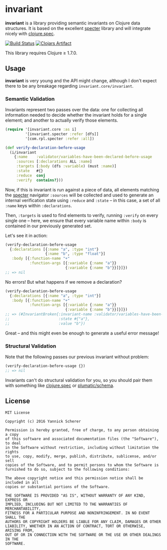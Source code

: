 # invariant

__invariant__ is a library providing semantic invariants on Clojure data
structures. It is based on the excellent [specter][specter] library and
will integrate nicely with [clojure.spec][cljspec].

[![Build Status](https://travis-ci.org/xsc/invariant.svg?branch=master)](https://travis-ci.org/xsc/invariant)
[![Clojars Artifact](https://img.shields.io/clojars/v/invariant.svg)](https://clojars.org/invariant)

This library requires Clojure ≥ 1.7.0.

## Usage

__invariant__ is very young and the API might change, although I don't expect
there to be any breakage regarding  `invariant.core/invariant`.

### Semantic Validation

Invariants represent two passes over the data: one for collecting all
information needed to decide whether the invariant holds for a single element;
and another to actually verify those elements.

```clojure
(require '[invariant.core :as i]
         '[invariant.specter :refer [dfs]]
         '[com.rpl.specter :refer :all])

(def verify-declaration-before-usage
  (i/invariant
    {:name    :validator/variables-have-been-declared-before-usage
     :sources [:declarations ALL :name]
     :targets [:body (dfs :variable) (must :name)]
     :state   #{}
     :reduce  conj
     :verify  contains?}))
```

Now, if this is invariant is run against a piece of data, all elements matching
the [specter][specter] navigator `:sources` will be collected and used to
generate an internal verification state using `:reduce` and `:state` – in this
case, a set of all `:name` keys within `:declarations`.

Then, `:targets` is used to find elements to verify, running `:verify` on every
single one – here, we ensure that every variable name within `:body` is
contained in our previously generated set.

Let's see it in action:

```clojure
(verify-declaration-before-usage
  {:declarations [{:name "a", :type "int"}
                  {:name "b", :type "float"}]
   :body [{:function-name "+"
           :function-args [{:variable {:name "a"}}
                           {:variable {:name "b"}}]}]})
;; => nil
```

No errors! But what happens if we remove a declaration?

```clojure
(verify-declaration-before-usage
  {:declarations [{:name "a", :type "int"}]
   :body [{:function-name "+"
           :function-args [{:variable {:name "a"}}
                           {:variable {:name "b"}}]}]})
;; => (#InvariantBroken{:invariant-name :validator/variables-have-been-declared-before-usage,
;;                      :state #{"a"},
;;                      :value "b"})
```

Great – and this might even be enough to generate a useful error message!

### Structural Validation

Note that the following passes our previous invariant without problem:

```clojure
(verify-declaration-before-usage {})
;; => nil
```

Invariants can't do structural validation for you, so you should pair them with
something like [clojure.spec][cljspec] or [plumatic/schema][schema].

[schema]: https://github.com/plumtic/schema
[specter]: https://github.com/nathanmarz/specter
[cljspec]: http://clojure.org/guides/spec

## License

```
MIT License

Copyright (c) 2016 Yannick Scherer

Permission is hereby granted, free of charge, to any person obtaining a copy
of this software and associated documentation files (the "Software"), to deal
in the Software without restriction, including without limitation the rights
to use, copy, modify, merge, publish, distribute, sublicense, and/or sell
copies of the Software, and to permit persons to whom the Software is
furnished to do so, subject to the following conditions:

The above copyright notice and this permission notice shall be included in all
copies or substantial portions of the Software.

THE SOFTWARE IS PROVIDED "AS IS", WITHOUT WARRANTY OF ANY KIND, EXPRESS OR
IMPLIED, INCLUDING BUT NOT LIMITED TO THE WARRANTIES OF MERCHANTABILITY,
FITNESS FOR A PARTICULAR PURPOSE AND NONINFRINGEMENT. IN NO EVENT SHALL THE
AUTHORS OR COPYRIGHT HOLDERS BE LIABLE FOR ANY CLAIM, DAMAGES OR OTHER
LIABILITY, WHETHER IN AN ACTION OF CONTRACT, TORT OR OTHERWISE, ARISING FROM,
OUT OF OR IN CONNECTION WITH THE SOFTWARE OR THE USE OR OTHER DEALINGS IN THE
SOFTWARE.
```
